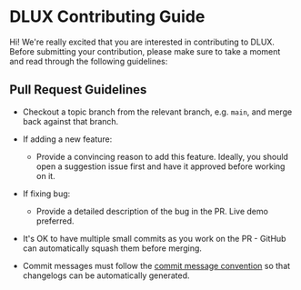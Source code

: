 # DLUX Contributing Guide

Hi! We're really excited that you are interested in contributing to DLUX. Before submitting your contribution, please make sure to take a moment and read through the following guidelines:

## Pull Request Guidelines

- Checkout a topic branch from the relevant branch, e.g. `main`, and merge back against that branch.

- If adding a new feature:

  - Provide a convincing reason to add this feature. Ideally, you should open a suggestion issue first and have it approved before working on it.

- If fixing bug:

  - Provide a detailed description of the bug in the PR. Live demo preferred.

- It's OK to have multiple small commits as you work on the PR - GitHub can automatically squash them before merging.

- Commit messages must follow the [commit message convention](https://github.com/vuejs/vitepress/blob/main/.github/commit-convention.md) so that changelogs can be automatically generated.


